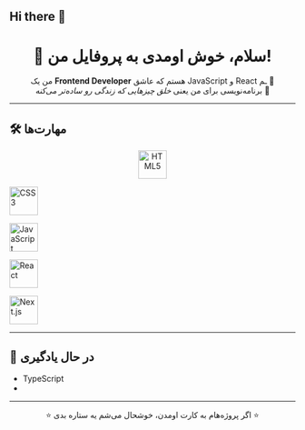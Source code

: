 ## Hi there 👋

<!--
**Mhammad-web-dev/Mhammad-web-dev** is a ✨ _special_ ✨ repository because its `README.md` (this file) appears on your GitHub profile.

Here are some ideas to get you started:<!-- پروفایل README زیبا برای GitHub -->

<h1 align="center">👋 سلام، خوش اومدی به پروفایل من!</h1>

<p align="center">
من یک <b>Frontend Developer</b> هستم که عاشق JavaScript و React ـم 🚀<br/>
برنامه‌نویسی برای من یعنی <i>خلق چیزهایی که زندگی رو ساده‌تر می‌کنه</i> 🌟
</p>

---

## 🛠️ مهارت‌ها

<p align="center">
  <!-- HTML -->
  <img src="https://cdn.jsdelivr.net/gh/devicons/devicon/icons/html5/html5-original.svg" 
       alt="HTML5" width="50" height="50"/>
       
  <!-- CSS -->
  <img src="https://cdn.jsdelivr.net/gh/devicons/devicon/icons/css3/css3-original.svg" 
       alt="CSS3" width="50" height="50"/>
       
  <!-- JavaScript -->
  <img src="https://cdn.jsdelivr.net/gh/devicons/devicon/icons/javascript/javascript-original.svg" 
       alt="JavaScript" width="50" height="50"/>
       
  <!-- React -->
  <img src="https://cdn.jsdelivr.net/gh/devicons/devicon/icons/react/react-original.svg" 
       alt="React" width="50" height="50"/>
       
  <!-- Next.js -->
  <img src="https://cdn.jsdelivr.net/gh/devicons/devicon/icons/nextjs/nextjs-original.svg" 
       alt="Next.js" width="50" height="50"/>
</p>

---

## 🚀 در حال یادگیری
- TypeScript
- 

---


<p align="center">⭐ اگر پروژه‌هام به کارت اومدن، خوشحال می‌شم یه ستاره بدی ⭐</p>


